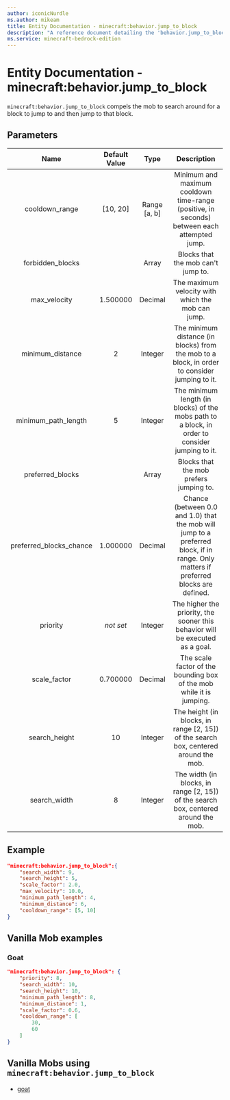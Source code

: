 ```yaml
---
author: iconicNurdle
ms.author: mikeam
title: Entity Documentation - minecraft:behavior.jump_to_block
description: "A reference document detailing the 'behavior.jump_to_block' entity goal"
ms.service: minecraft-bedrock-edition
---
```


# Entity Documentation - minecraft:behavior.jump_to_block

`minecraft:behavior.jump_to_block` compels the mob to search around for a block to jump to and then jump to that block.

## Parameters

| Name| Default Value| Type| Description |
|:-----------:|:-----------:|:-----------:|:-----------:|
| cooldown_range| [10, 20]| Range [a, b]| Minimum and maximum cooldown time-range (positive, in seconds) between each attempted jump. |
| forbidden_blocks| | Array| Blocks that the mob can't jump to. |
| max_velocity| 1.500000| Decimal| The maximum velocity with which the mob can jump. |
| minimum_distance| 2| Integer| The minimum distance (in blocks) from the mob to a block, in order to consider jumping to it. |
| minimum_path_length| 5| Integer| The minimum length (in blocks) of the mobs path to a block, in order to consider jumping to it. |
| preferred_blocks| | Array| Blocks that the mob prefers jumping to. |
| preferred_blocks_chance| 1.000000| Decimal| Chance (between 0.0 and 1.0) that the mob will jump to a preferred block, if in range. Only matters if preferred blocks are defined. |
|priority|*not set*|Integer|The higher the priority, the sooner this behavior will be executed as a goal.|
| scale_factor| 0.700000| Decimal| The scale factor of the bounding box of the mob while it is jumping. |
| search_height| 10| Integer| The height (in blocks, in range [2, 15]) of the search box, centered around the mob. |
| search_width| 8| Integer| The width (in blocks, in range [2, 15]) of the search box, centered around the mob. |

## Example

```json
"minecraft:behavior.jump_to_block":{
    "search_width": 9,
    "search_height": 5,
    "scale_factor": 2.0,
    "max_velocity": 10.0,
    "minimum_path_length": 4,
    "minimum_distance": 6,
    "cooldown_range": [5, 10]
}
```

## Vanilla Mob examples

### Goat

```json
"minecraft:behavior.jump_to_block": {
    "priority": 8,
    "search_width": 10,
    "search_height": 10,
    "minimum_path_length": 8,
    "minimum_distance": 1,
    "scale_factor": 0.6,
    "cooldown_range": [
        30,
        60
    ]
}
```

## Vanilla Mobs using `minecraft:behavior.jump_to_block`

- [goat](../../../../Source/VanillaBehaviorPack_Snippets/entities/goat.md)
